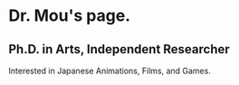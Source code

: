 <!DOCTYPE html>
<html>
<head>
  <title>Dr. Mou's Page.</title>
  <link rel="icon" type="image/x-icon" href="/assets/drm.ico">
</head>
<body>

# Dr. Mou's page.

## Ph.D. in Arts, Independent Researcher

Interested in Japanese Animations, Films, and Games.


</body>
</html>




